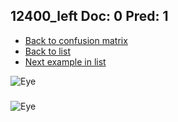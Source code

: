 ## 12400_left Doc: 0 Pred: 1
- [Back to confusion matrix](https://github.com/juliandewit/kaggle_retinopathy/blob/master/matrix.md)
- [Back to list](https://github.com/juliandewit/kaggle_retinopathy/blob/master/lists/01/list.md)
- [Next example in list](https://github.com/juliandewit/kaggle_retinopathy/blob/master/lists/01/12/12413_left.md)

![Eye](https://retinopaty.blob.core.windows.net/size1024/12400_left_0.jpeg)

### 

![Eye]()
